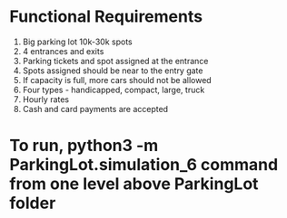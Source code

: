 # Functional Requirements

1. Big parking lot 10k-30k spots
2. 4 entrances and exits
3. Parking tickets and spot assigned at the entrance
4. Spots assigned should be near to the entry gate
5. If capacity is full, more cars should not be allowed
6. Four types - handicapped, compact, large, truck
7. Hourly rates
8. Cash and card payments are accepted

# To run, python3 -m ParkingLot.simulation_6 command from one level above ParkingLot folder
